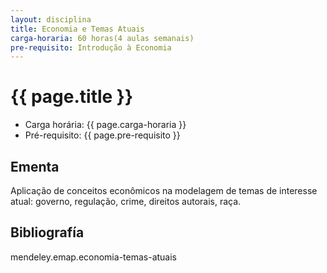 ```yaml
---
layout: disciplina
title: Economia e Temas Atuais
carga-horaria: 60 horas(4 aulas semanais)
pre-requisito: Introdução à Economia
---
```


# {{ page.title }}

- Carga horária: {{ page.carga-horaria }}
- Pré-requisito: {{ page.pre-requisito }}

## Ementa 

Aplicação de conceitos econômicos na modelagem de temas de interesse
atual: governo, regulação, crime, direitos autorais, raça.

## Bibliografía

mendeley.emap.economia-temas-atuais
